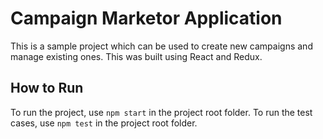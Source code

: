 # Campaign Marketor Application

This is a sample project which can be used to create new campaigns and manage existing ones. This was built using React and Redux.

## How to Run

To run the project, use `npm start` in the project root folder. To run the test cases, use `npm test` in the project root folder.